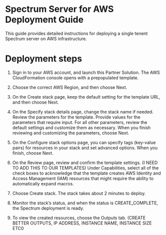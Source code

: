 # Spectrum Server for AWS Deployment Guide 
This guide provides detailed instructions for deploying a single tenent Spectrum server on AWS infrastructure.
# Deployment steps
1) Sign in to your AWS account, and launch this Partner Solution. The AWS CloudFormation console opens with a prepopulated template.

2) Choose the correct AWS Region, and then choose Next.

3) On the Create stack page, keep the default setting for the template URL, and then choose Next.

4) On the Specify stack details page, change the stack name if needed. Review the parameters for the template. Provide values for the parameters that require input. For all other parameters, review the default settings and customize them as necessary. When you finish reviewing and customizing the parameters, choose Next.

5) On the Configure stack options page, you can specify tags (key-value pairs) for resources in your stack and set advanced options. When you finish, choose Next.

6) On the Review page, review and confirm the template settings. (I NEED TO ADD THIS TO OUR TEMPLATES) Under Capabilities, select all of the check boxes to acknowledge that the template creates AWS Identity and Access Management (IAM) resources that might require the ability to automatically expand macros.

7) Choose Create stack. The stack takes about 2 minutes to deploy.

8) Monitor the stack’s status, and when the status is CREATE_COMPLETE, the Spectrum deployment is ready.

9) To view the created resources, choose the Outputs tab. (CREATE BETTER OUTPUTS, IP ADDRESS, INSTANCE NAME, INSTANCE SIZE ETC0
